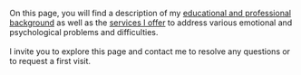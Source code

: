 On this page, you will find a description of my [educational and professional background](/en/curriculum) as well
as the [services I offer](/en/servicios) to address various emotional and psychological problems and difficulties.
\
\
I invite you to explore this page and contact me to resolve
any questions or to request a first visit.